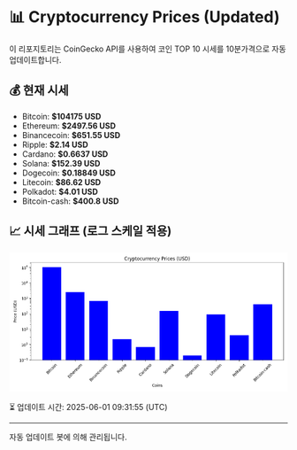 
# 📊 Cryptocurrency Prices (Updated)

이 리포지토리는 CoinGecko API를 사용하여 코인 TOP 10 시세를 10분가격으로 자동 업데이트합니다.

## 💰 현재 시세
- Bitcoin: **$104175 USD**
- Ethereum: **$2497.56 USD**
- Binancecoin: **$651.55 USD**
- Ripple: **$2.14 USD**
- Cardano: **$0.6637 USD**
- Solana: **$152.39 USD**
- Dogecoin: **$0.18849 USD**
- Litecoin: **$86.62 USD**
- Polkadot: **$4.01 USD**
- Bitcoin-cash: **$400.8 USD**

## 📈 시세 그래프 (로그 스케일 적용)
![Crypto Prices](crypto_prices.png)

⏳ 업데이트 시간: 2025-06-01 09:31:55 (UTC)

---
자동 업데이트 봇에 의해 관리됩니다.
